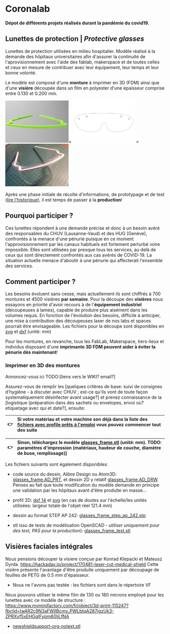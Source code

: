 # Coronalab

**Dépot de différents projets réalisés durant la pandémie du covid19.**

## Lunettes de protection | _Protective glasses_

Lunettes de protection utilisées en milieu hospitalier. Modèle réalisé à la demande des hôpitaux universitaires afin d'assurer la continuité de l'aprovisionnement avec l'aide des fablab, makerspace et de toutes celles et ceux en mesure de contribuer avec leur équipement, leur temps et leur bonne volonté.

Le modèle est composé d'une **monture** à imprimer en 3D (FDM) ainsi que d'une **visière** découpée dans un film en polyester d'une épaisseur comprise entre 0.130 et 0.200 mm.


<img src="media/frame.jpg" width="200" />*+*
<img src="media/thumb_frame_lenses.png" width="200" />*=*
<img src="media/glasses_assembled.jpg" title="prototype imprimé et découpé par Matthieu Borgognon" width="200" />


Après une phase initiale de récolte d'informations, de prototypage et de test ([lire l'historique](wiki/Historique)), il est temps de passer à la **production**!

## Pourquoi participer ?

Ces lunettes répondent à une demande précise et donc à un besoin avéré des responsables du CHUV (Lausanne-Vaud) et des HUG (Genève), confrontés à la menace d'une pénurie puisque en ce moment l'approvisionnement par les canaux habituels est fortement perturbé voire impossible.
Elles sont utilisées par presque tous les services, au delà de ceux qui sont directement confrontés aux cas avérés de COVID-19. La situation actuelle menace d'aboutir à une pénurie qui affecterait l'ensemble des services.

## Comment participer ?

Les besoins évoluent sans cesse, mais actuellement ils sont chiffrés à 700 montures et 4500 visières **par semaine**.
Pour la découpe des **visières** nous essayons en priorité d'avoir recours à de l'**équipement industriel** (découpeuses à lames), capable de produire plus aisément dans les volumes requis. En fonction de l'évolution des besoins, difficile à anticiper, une mise à contribution des découpeuses laser de nos labs et spaces pourrait être envisageable. Les fichiers pour la découpe sont disponibles en [svg](glasses/glasses_lenses.svg) et [dxf](glasses/glasses_lenses.dxf) (unité: mm)

Pour les montures, en revanche, tous les FabLab, Makerspace, tiers-lieux et individus disposant d'une **imprimante 3D FDM peuvent aider à éviter la pénurie dès maintenant**!

### Imprimer en 3D des **montures**

Annoncez-vous ici TODO:[liens vers le WIKI? email?]

Assurez-vous de remplir les [quelques critères de base: suivi de consignes d'hygiène - à discuter avec CHUV ; est-ce qu'ils vont de toute façon systematiquement désinfecter avant usage?] et prenez connaissance de la [logistique (préparation dans des sachets ou envelopes, envoi où? etiquetage avec qui et date?], ensuite:

| 👉 | Si votre matériau et votre machine son déjà dans la liste des [fichiers avec profile prêts à l'emploi](https://github.com/FabLabRenens/Coronalab/wiki/Print-profiles) vous pouvez commencer tout des suite |
| ---- | :---- |

| 👉 | Sinon, téléchargez le modèle [glasses_frame.stl](glasses/glasses_frame.stl) (unité: mm). TODO:  paramètres d'impression (matériaux, hauteur de couche, diamètre de buse, remplissage)] |
| ---- | :---- |


Les fichiers suivants sont également disponibles:

- code source du dessin, Alibre Design ou Atom3D: [glasses_frame.AD_PRT](glasses/glasses_frame.AD_PRT), et dessin 2D y relatif [glasses_frame.AD_DRW](glasses/glasses_frame.AD_DRW). Penses au fait que toute modification du modèle demande en principe une validation par les hôpitaux avant d'être produite en masse...

- profil 2D: [dxf 14](glasses/glasses_frame.dxf) et [svg](glasses/glasses_frame.svg) (en cas de doutes sur l'échelle/les unités utilisées: largeur totale de l'objet réel 121.4 mm)
- dessin au format STEP AP 242: [glasses_frame_step_ap_242.stp](glasses/glasses_frame_step_ap_242.stp)
- stl issu de tests de modélisation OpenSCAD - *utiliser uniquement pour des test, PAS pour la production*): [glasses_frame_test.stl](glasses/glasses_frame_test.stl)



## Visières faciales intégrales

Nous pensions découper la visiere conçue par Konrad Klepacki et Mateusz Dyrda.
https://hackaday.io/project/170481-laser-cut-medical-shield
Cette visière présente l'avantage d'être produite uniquement par découpage de feuilles de PETG de 0.5 mm d'épaisseur.

- Nous ne l'avons pas testée : les fichiers sont dans le répertoire VF

Nous pouvons utiliser le même film de 130 ou 180 microns employé pour les lunettes avec ce modéle de structure :
https://www.myminifactory.com/fr/object/3d-print-115247?fbclid=IwAR2c9N3aFWIlBcmv_PWLbtqA287igzUk3-ZPRXvf5xEHGqIFypm60IjLfNA

- [newshieldsupport-org-notext.stl](ns/newshieldsupport-org-notext.stl)
	


